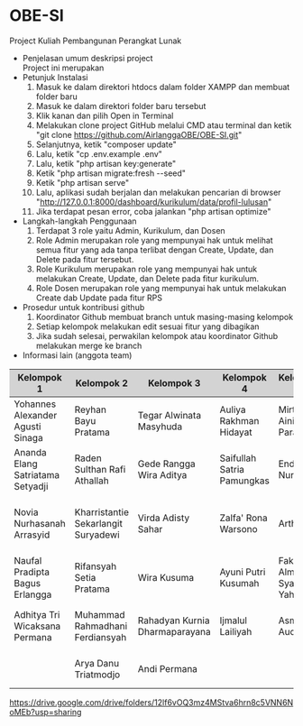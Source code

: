 # OBE-SI
Project Kuliah Pembangunan Perangkat Lunak

- Penjelasan umum deskripsi project <br>
  Project ini merupakan
- Petunjuk Instalasi
    1. Masuk ke dalam direktori htdocs dalam folder XAMPP dan membuat folder baru
    2. Masuk ke dalam direktori folder baru tersebut
    3. Klik kanan dan pilih Open in Terminal
    4. Melakukan clone project GitHub melalui CMD atau terminal dan ketik "git clone https://github.com/AirlanggaOBE/OBE-SI.git" 
    5. Selanjutnya, ketik "composer update"
    6. Lalu, ketik "cp .env.example .env"
    7. Lalu, ketik "php artisan key:generate"
    8. Ketik "php artisan migrate:fresh --seed"
    9. Ketik "php artisan serve"
    10. Lalu, aplikasi sudah berjalan dan melakukan pencarian di browser "http://127.0.0.1:8000/dashboard/kurikulum/data/profil-lulusan"
    11. Jika terdapat pesan error, coba jalankan "php artisan optimize"
- Langkah-langkah Penggunaan
    1. Terdapat 3 role yaitu Admin, Kurikulum, dan Dosen
    2. Role Admin merupakan role yang mempunyai hak untuk melihat semua fitur yang ada tanpa terlibat dengan Create, Update, dan Delete pada fitur tersebut.
    3. Role Kurikulum merupakan role yang mempunyai hak untuk melakukan Create, Update, dan Delete pada fitur kurikulum.
    4. Role Dosen merupakan role yang mempunyai hak untuk melakukan Create dab Update pada fitur RPS 
- Prosedur untuk kontribusi github
    1. Koordinator Github membuat branch untuk masing-masing kelompok
    2. Setiap kelompok melakukan edit sesuai fitur yang dibagikan
    3. Jika sudah selesai, perwakilan kelompok atau koordinator Github melakukan merge ke branch
- Informasi lain (anggota team) <br>
<table>
                <thead style="background-color: lightgray">
                    <tr>
                        <th scope="col"> Kelompok 1</th>
                        <th scope="col"> Kelompok 2</th>
                        <th scope="col"> Kelompok 3</th>
                        <th scope="col"> Kelompok 4</th>
                        <th scope="col"> Kelompok 5</th>
                        <th scope="col"> Kelompok 6</th>
                        <th scope="col"> Kelompok 7</th>
                        <th scope="col"> Kelompok 8</th>
                        <th scope="col"> Kelompok 9</th>
                        <th scope="col"> Kelompok 10</th>
                        <th > Kelompok 11</th>                       
                    </tr>
                </thead>
                <tbody>
                        <tr >
                                <td>Yohannes Alexander Agusti Sinaga</td>
                                <td>Reyhan Bayu Pratama</td>
                                <td>Tegar Alwinata Masyhuda</td>
                                <td>Auliya Rakhman Hidayat</td>
                                <td>Mirtha Aini Paradista</td>
                                <td>Mirza Amir Faizi</td>
                                <td>Andhika Davy Pratama</td>
                                <td>Iin Mardiyana</td>
                                <td>Malvin Mikhael Moningka</td>
                                <td>Robanu Dakhayin</td>
                                <td>Oxy Setyo Hapsari</td>
                        </tr>
                        <tr >
                                <td>Ananda Elang Satriatama Setyadji</td>
                                <td>Raden Sulthan Rafi Athallah</td>
                                <td>Gede Rangga Wira Aditya</td>
                                <td>Saifullah Satria Pamungkas</td>
                                <td>Endang Nurjanah</td>
                                <td>Tio Satrio Wibisono</td>
                                <td>Sabrina Sukma Febryanti</td>
                                <td>Naurah Hedy Pramiyas</td>
                                <td>Nyoman Agus Arya Dwija Sutha</td>
                                <td>Jasmine Yulis Saputri</td>
                                <td>Annisa Rahma Putri</td>
                        </tr>
                        <tr >
                                <td>Novia Nurhasanah Arrasyid</td>
                                <td>Kharristantie Sekarlangit Suryadewi</td>
                                <td>Virda Adisty Sahar</td>
                                <td>Zalfa' Rona Warsono</td>
                                <td>Arthalia</td>
                                <td>Amelia Nabilah</td>
                                <td>Sara Perselia Angaraini</td>
                                <td>Arum Tiyas Handayani</td>
                                <td>I Gusti Ngurah Arnold Matthew Diarta</td>
                                <td>Reina Amalia Febrianti Prabowo</td>
                                <td>Radindra Brahma Adya Pranata</td>
                        </tr>
                        <tr >
                                <td>Naufal Pradipta Bagus Erlangga</td>
                                <td>Rifansyah Setia Pratama</td>
                                <td>Wira Kusuma</td>
                                <td>Ayuni Putri Kusumah</td>
                                <td>Fakhrana Almas Syah Yahrani</td>
                                <td>Tria Amalia Ramadhani</td>
                                <td>Darren Febriand Nura Somba</td>
                                <td>Fildzah Akhlaqulkarimah</td>
                                <td>Shabrina Maulidya</td>
                                <td>Nur Rahmatulisa</td>
                                <td>Brilian Febrianie</td>
                        </tr>
                        <tr >
                                <td>Adhitya Tri Wicaksana Permana</td>
                                <td>Muhammad Rahmadhani Ferdiansyah</td>
                                <td>Rahadyan Kurnia Dharmaparayana</td>
                                <td>Ijmalul Lailiyah</td>
                                <td>Asma Audah</td>
                                <td>Ima Tri Indari</td>
                                <td>Aristo Riza Muhammad</td>
                                <td>F. Totty Valentino Yohanes Rumbiak</td>
                                <td>Fahri Muhlis Abdillah</td>
                                <td>Muhammad Affan Yuan Atras</td>
                                <td>Ari Prasetyo Wibowo</td>
                        </tr>
                        <tr >
                                <td></td>
                                <td>Arya Danu Triatmodjo</td>
                                <td>Andi Permana</td>
                                <td></td>
                                <td></td>
                                <td></td>
                                <td>Faishal Ramadhan</td>
                                <td></td>
                                <td></td>
                                <td>Wildhan Syaddad Romadhon</td>
                                <td></td>
                        </tr>                       
                </tbody>    
  </table>

https://drive.google.com/drive/folders/12lf6vOQ3mz4MStva6hrn8c5VNN6NoMEb?usp=sharing
